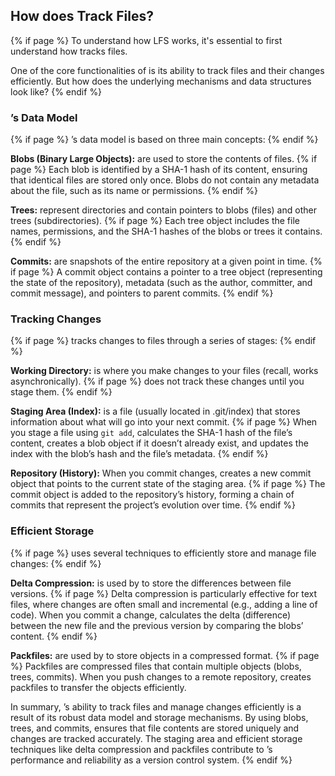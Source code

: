 ## How does <i class="fab fa-git"></i> Track Files?
{% if page %}
To understand how <i class="fab fa-git"></i> LFS works, it's essential to first understand how <i class="fab fa-git"></i> tracks files.

One of the core functionalities of <i class="fab fa-git"></i> is its ability to track files and their changes efficiently. 
But how does the underlying mechanisms and data structures look like?
{% endif %}

### <i class="fab fa-git"></i>’s Data Model
{% if page %}
<i class="fab fa-git"></i>’s data model is based on three main concepts: 
{% endif %}

**Blobs (Binary Large Objects):** are used to store the contents of files. 
{% if page %}
Each blob is identified by a SHA-1 hash of its content, ensuring that identical files are stored only once.
Blobs do not contain any metadata about the file, such as its name or permissions.
{% endif %}

**Trees:** represent directories and contain pointers to blobs (files) and other trees (subdirectories).
{% if page %}
Each tree object includes the file names, permissions, and the SHA-1 hashes of the blobs or trees it contains.
{% endif %}

**Commits:** are snapshots of the entire repository at a given point in time.
{% if page %}
A commit object contains a pointer to a tree object (representing the state of the repository), metadata (such as the author, committer, and commit message), and pointers to parent commits.
{% endif %}

### Tracking Changes
{% if page %}
<i class="fab fa-git"></i> tracks changes to files through a series of stages:
{% endif %}

**Working Directory:** is where you make changes to your files (recall, <i class="fab fa-git"></i> works asynchronically).
{% if page %}
<i class="fab fa-git"></i> does not track these changes until you stage them.
{% endif %}

**Staging Area (Index):** is a file (usually located in .git/index) that stores information about what will go into your next commit.
{% if page %}
When you stage a file using `git add`, <i class="fab fa-git"></i> calculates the SHA-1 hash of the file’s content, creates a blob object if it doesn’t already exist, and updates the index with the blob’s hash and the file’s metadata.
{% endif %}

**Repository (History):** When you commit changes, <i class="fab fa-git"></i> creates a new commit object that points to the current state of the staging area.
{% if page %}
The commit object is added to the repository’s history, forming a chain of commits that represent the project’s evolution over time.
{% endif %}

### Efficient Storage
{% if page %}
<i class="fab fa-git"></i> uses several techniques to efficiently store and manage file changes:
{% endif %}

**Delta Compression:** is used by <i class="fab fa-git"></i> to store the differences between file versions.
{% if page %}
Delta compression is particularly effective for text files, where changes are often small and incremental (e.g., adding a line of code).
When you commit a change, <i class="fab fa-git"></i> calculates the delta (difference) between the new file and the previous version by comparing the blobs’ content.
{% endif %}

**Packfiles:** are used by <i class="fab fa-git"></i> to store objects in a compressed format.
{% if page %}
Packfiles are compressed files that contain multiple objects (blobs, trees, commits).
When you push changes to a remote repository, <i class="fab fa-git"></i> creates packfiles to transfer the objects efficiently.

In summary, <i class="fab fa-git"></i>’s ability to track files and manage changes efficiently is a result of its robust data model and storage mechanisms.
By using blobs, trees, and commits, <i class="fab fa-git"></i> ensures that file contents are stored uniquely and changes are tracked accurately. 
The staging area and efficient storage techniques like delta compression and packfiles contribute to <i class="fab fa-git"></i>’s performance and reliability as a version control system.
{% endif %}

